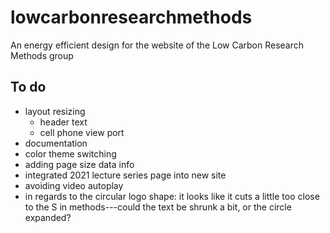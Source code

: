 # lowcarbonresearchmethods
An energy efficient design for the website of the Low Carbon Research Methods group


## To do
* layout resizing
	* header text
	* cell phone view port
* documentation
* color theme switching 
* adding page size data info
* integrated 2021 lecture series page into new site
* avoiding video autoplay
* in regards to the circular logo shape: it looks like it cuts a little too close to the S in methods---could the text be shrunk a bit, or the circle expanded?